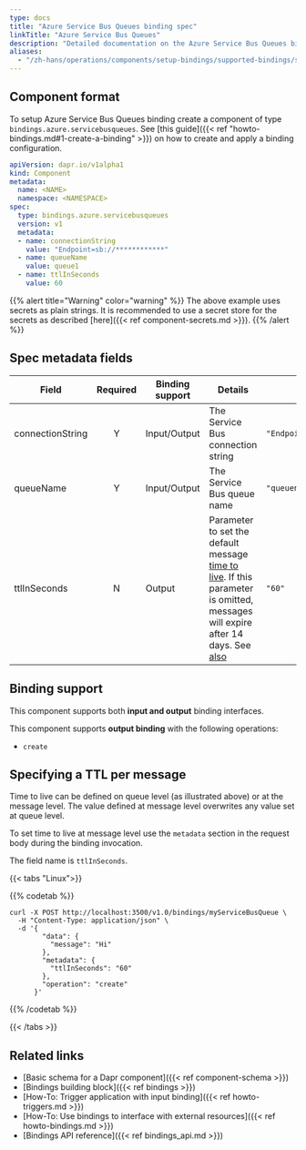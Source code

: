 ```yaml
---
type: docs
title: "Azure Service Bus Queues binding spec"
linkTitle: "Azure Service Bus Queues"
description: "Detailed documentation on the Azure Service Bus Queues binding component"
aliases:
  - "/zh-hans/operations/components/setup-bindings/supported-bindings/servicebusqueues/"
---
```


## Component format

To setup Azure Service Bus Queues binding create a component of type `bindings.azure.servicebusqueues`. See [this guide]({{< ref "howto-bindings.md#1-create-a-binding" >}}) on how to create and apply a binding configuration.



```yaml
apiVersion: dapr.io/v1alpha1
kind: Component
metadata:
  name: <NAME>
  namespace: <NAMESPACE>
spec:
  type: bindings.azure.servicebusqueues
  version: v1
  metadata:
  - name: connectionString
    value: "Endpoint=sb://************"
  - name: queueName
    value: queue1
  - name: ttlInSeconds
    value: 60
```

{{% alert title="Warning" color="warning" %}}
The above example uses secrets as plain strings. It is recommended to use a secret store for the secrets as described [here]({{< ref component-secrets.md >}}).
{{% /alert %}}

## Spec metadata fields

| Field              | Required | Binding support |  Details | Example |
|--------------------|:--------:|------------|-----|---------|
| connectionString | Y | Input/Output | The Service Bus connection string | `"Endpoint=sb://************"` |
| queueName | Y | Input/Output | The Service Bus queue name | `"queuename"` |
| ttlInSeconds | N | Output | Parameter to set the default message [time to live](https://docs.microsoft.com/azure/service-bus-messaging/message-expiration). If this parameter is omitted, messages will expire after 14 days. See [also](#specifying-a-ttl-per-message) | `"60"` |

## Binding support

This component supports both **input and output** binding interfaces.

This component supports **output binding** with the following operations:

- `create`

## Specifying a TTL per message

Time to live can be defined on queue level (as illustrated above) or at the message level. The value defined at message level overwrites any value set at queue level.

To set time to live at message level use the `metadata` section in the request body during the binding invocation.

The field name is `ttlInSeconds`.

{{< tabs "Linux">}}

{{% codetab %}}

```shell
curl -X POST http://localhost:3500/v1.0/bindings/myServiceBusQueue \
  -H "Content-Type: application/json" \
  -d '{
        "data": {
          "message": "Hi"
        },
        "metadata": {
          "ttlInSeconds": "60"
        },
        "operation": "create"
      }'
```
{{% /codetab %}}

{{< /tabs >}}

## Related links

- [Basic schema for a Dapr component]({{< ref component-schema >}})
- [Bindings building block]({{< ref bindings >}})
- [How-To: Trigger application with input binding]({{< ref howto-triggers.md >}})
- [How-To: Use bindings to interface with external resources]({{< ref howto-bindings.md >}})
- [Bindings API reference]({{< ref bindings_api.md >}})
